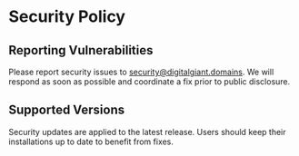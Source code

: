 # Security Policy

## Reporting Vulnerabilities

Please report security issues to [security@digitalgiant.domains](mailto:security@digitalgiant.domains).
We will respond as soon as possible and coordinate a fix prior to public disclosure.

## Supported Versions

Security updates are applied to the latest release. Users should keep their
installations up to date to benefit from fixes.

